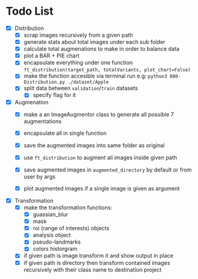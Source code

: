 # Todo List

- [x] Distribution
    - [x] scrap images recursively from a given path
    - [x] generate stats about total images under each sub folder
    - [x] calculate total augmenations to make in order to balance data
    - [x] plot a BAR + PIE chart
    - [x] encapsulate everything under one function `ft_distribution(target_path, totalVariants, plot_chart=False)`
    - [x] make the function accesible via terminal run e.g: `python3 000-Distribution.py ./dataset/Apple`
    - [x] split data between `validation`/`train` datasets
        - [x] specify flag for it
- [x] Augmenation
    - [x] make a an ImageAugmentor class to generate all possible 7 augmentations
    - [x] encapsulate all in single function
    - [x] save the augmented images into same folder as original
    - [x] use `ft_distribution` to augment all images inside given path
    - [x] save augmented images in `augmented_directory` by default or from user by args
    - [x] plot augmented images if a single image is given as argument


- [x] Transformation
    - [x] make the transformation functions:
        - [x] guassian_blur
        - [x] mask
        - [x] roi (range of interests) objects
        - [x] analysis object
        - [x] pseudo-landmarks
        - [x] colors historgram
    - [x] if given path is image transform it and show output in place
    - [x] if given path is directory then transform contained images recursively with their class name to destination project